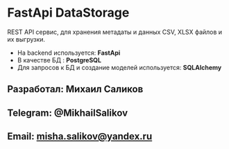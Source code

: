 # FastApi DataStorage

REST API сервис, для хранения метадаты и данных CSV, XLSX файлов и их выгрузки.

- На backend используется: **FastApi** 
- В качестве БД : **PostgreSQL**
- Для запросов к БД и создание моделей используется: **SQLAlchemy**

## Разработал: **Михаил Саликов**
## Telegram: **@MikhailSalikov**
## Email: **misha.salikov@yandex.ru**